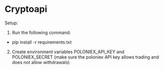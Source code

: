 # Cryptoapi
Setup:
1. Run the following command:
- pip install -r requirements.txt

2. Create environment variables POLONIEX_API_KEY and POLONIEX_SECRET
(make sure the poloniex API key allows trading and does not allow withdrawals)

